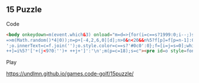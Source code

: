 ## 15 Puzzle

Code

````html
<body onkeydown=m(event.which&3) onload="m=d=>{for(i=c==s?1999:0;i--;)setTimeout(a
=>m(Math.random()*4|0));n=p+[-4,2,6,0][d];n>0&n<20&&n%5?f[p]=f[p=n-1]:0;f[p]='    
';o.innerText=c=f.join('');o.style.color=c==s?'#0c0':0};f=[i=j=s=0];while(i<20)f[i
++]=i%5?'['+(j<9?0:'')+ ++j+']':'\n';m(p=c=18);s=c"><pre id=o style=font-size:1cm>
````

Play

https://undlmn.github.io/games.code-golf/15puzzle/
